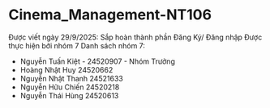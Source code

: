 # Cinema_Management-NT106
Được viết ngày 29/9/2025: Sắp hoàn thành phần Đăng Ký/ Đăng nhập
Được thực hiện bởi nhóm 7
Danh sách nhóm 7:
+ Nguyễn Tuấn Kiệt - 24520907 - Nhóm Trưởng
+ Hoàng Nhật Huy 24520662	
+ Nguyễn Nhật Thanh 24521633	
+ Nguyễn Hữu Chiến 24520218	
+ Nguyễn Thái Hùng 24520613	
